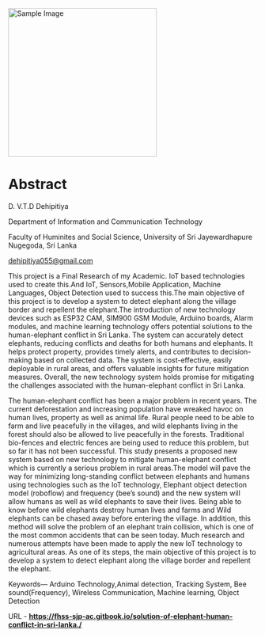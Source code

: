 <img src="https://github.com/user-attachments/assets/1b2b7c96-7a31-4d7b-ab6c-c7966094dbaa" alt="Sample Image" width="300">

# Abstract

D. V.T.D Dehipitiya

Department of Information and Communication Technology

Faculty of Huminites and Social Science, University of Sri Jayewardhapure Nugegoda, Sri Lanka

dehipitiya055@gmail.com

This project is a Final Research of my Academic. IoT based technologies used to create this.And IoT, Sensors,Mobile Application, Machine Languages, Object Detection used to success this.The main objective of this project is to develop a system to detect elephant along the village border and repellent the elephant.The introduction of new technology devices such as ESP32 CAM, SIM900 GSM Module, Arduino boards, Alarm modules, and machine learning technology offers potential solutions to the human-elephant conflict in Sri Lanka. The system can accurately detect elephants, reducing conflicts and deaths for both humans and elephants. It helps protect property, provides timely alerts, and contributes to decision-making based on collected data. The system is cost-effective, easily deployable in rural areas, and offers valuable insights for future mitigation measures. Overall, the new technology system holds promise for mitigating the challenges associated with the human-elephant conflict in Sri Lanka.

The human-elephant conflict has been a major problem in recent years. The current deforestation and increasing population have wreaked havoc on human lives, property as well as animal life. Rural people need to be able to farm and live peacefully in the villages, and wild elephants living in the forest should also be allowed to live peacefully in the forests. Traditional bio-fences and electric fences are being used to reduce this problem, but so far it has not been successful. This study presents a proposed new system based on new technology to mitigate human-elephant conflict which is currently a serious problem in rural areas.The model will pave the way for minimizing long-standing conflict between elephants and humans using technologies such as the IoT technology, Elephant object detection model (roboflow) and frequency (bee’s sound) and the new system will allow humans as well as wild elephants to save their lives. Being able to know before wild elephants destroy human lives and farms and Wild elephants can be chased away before entering the village. In addition, this method will solve the problem of an elephant train collision, which is one of the most common accidents that can be seen today. Much research and numerous attempts have been made to apply the new IoT technology to agricultural areas. As one of its steps, the main objective of this project is to develop a system to detect elephant along the village border and repellent the elephant.

Keywords— Arduino Technology,Animal detection, Tracking System, Bee sound(Frequency), Wireless Communication, Machine learning, Object Detection

URL - **https://fhss-sjp-ac.gitbook.io/solution-of-elephant-human-conflict-in-sri-lanka./**
